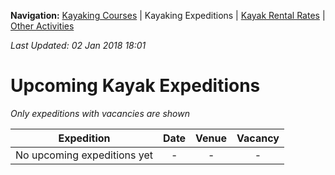 **Navigation:** [Kayaking Courses](index) &#124; Kayaking Expeditions &#124; [Kayak Rental Rates](rental) &#124; [Other Activities](activity)

_Last Updated: 02 Jan 2018 18:01_
# Upcoming Kayak Expeditions

_Only expeditions with vacancies are shown_

Expedition | Date | Venue | Vacancy
:---:|:---:|:---:|:---:
No upcoming expeditions yet|-|-|- 

